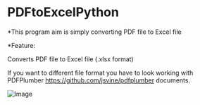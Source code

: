 # PDFtoExcelPython

*This program aim is simply converting PDF file to Excel file

*Feature:

Converts PDF file to Excel file (.xlsx format)

If you want to different file format you have to look working with PDFPlumber https://github.com/jsvine/pdfplumber documents.

![Image](https://github.com/stunmuffin/PDFtoExcelPython/assets/48792613/3cfd7470-987e-4e4c-9f8c-0b249f4e8c29)
